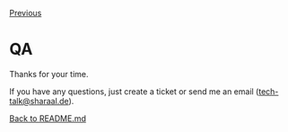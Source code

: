 [Previous](./7-adminer.md)


# QA

Thanks for your time.

If you have any questions, just create a ticket or send me an email (tech-talk@sharaal.de).


[Back to README.md](../README.md)
